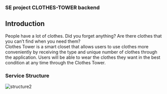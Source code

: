 ### SE project CLOTHES-TOWER backend 

## Introduction
People have a lot of clothes. Did you forget anything? Are there clothes that you can’t find when you need them? <br> Clothes Tower is a smart closet that allows users to use clothes more conveniently by receiving the type and unique number of clothes through the application. Users will be able to wear the clothes they want in the best condition at any time through the Clothes Tower.

### Service Structure
![structure2](https://user-images.githubusercontent.com/93752133/140874915-1cb64f8c-f40e-457d-bbf3-c17612ea9026.PNG)
